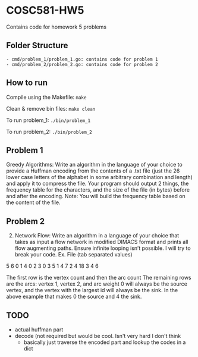 # COSC581-HW5
Contains code for homework 5 problems

## Folder Structure
```
- cmd/problem_1/problem_1.go: contains code for problem 1
- cmd/problem_2/problem_2.go: contains code for problem 2
```

## How to run 
Compile using the Makefile: `make`

Clean & remove bin files: `make clean`

To run problem_1: `./bin/problem_1`

To run problem_2: `./bin/problem_2`

## Problem 1 
Greedy Algorithms: Write an algorithm in the language of your choice to provide
a Huffman encoding from the contents of a .txt file (just the 26 lower case letters
of the alphabet in some arbitrary combination and length) and apply it to
compress the file. Your program should output 2 things, the frequency table for
the characters, and the size of the file (in bytes) before and after the encoding.
Note: You will build the frequency table based on the content of the file.

## Problem 2
2. Network Flow: Write an algorithm in a language of your choice that takes as input
a flow network in modified DIMACS format and prints all flow augmenting paths.
Ensure infinite looping isn’t possible. I will try to break your code.
Ex. File (tab separated values)

5 6
0 1 4
0 2 3
0 3 5
1 4 7
2 4 18
3 4 6

The first row is the vertex count and then the arc count
The remaining rows are the arcs: vertex 1, vertex 2, and arc weight
0 will always be the source vertex, and the vertex with the largest id will always
be the sink. In the above example that makes 0 the source and 4 the sink.

## TODO
- actual huffman part
- decode (not required but would be cool. Isn't very hard I don't think
    - basically just traverse the encoded part and lookup the codes in a dict
